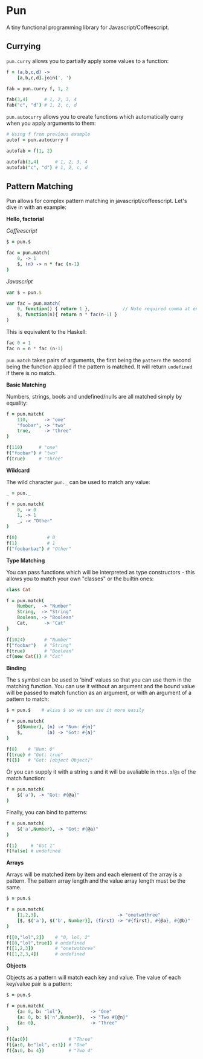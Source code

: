 Pun
===

A tiny functional programming library for Javascript/Coffeescript.

Currying
---

`pun.curry` allows you to partially apply some values to a function:

```coffeescript
f = (a,b,c,d) ->
	[a,b,c,d].join(', ')

fab = pun.curry f, 1, 2

fab(3,4)      # 1, 2, 3, 4
fab("c", "d") # 1, 2, c, d
```

`pun.autocurry` allows you to create functions which automatically curry when you apply arguments to them:

```coffeescript
# Using f from previous example
autof = pun.autocurry f

autofab = f(1, 2)

autofab(3,4)      # 1, 2, 3, 4
autofab("c", "d") # 1, 2, c, d
```

Pattern Matching
---

Pun allows for complex pattern matching in javascript/coffeescript. Let's dive in with an example:

**Hello, factorial**

_Coffeescript_

```coffeescript
$ = pun.$

fac = pun.match(
    0, -> 1
    $, (n) -> n * fac (n-1)
)
```

_Javascript_

```javascript
var $ = pun.$

var fac = pun.match(
    0, function() { return 1 },            // Note required comma at end of line
    $, function(n){ return n * fac(n-1) }
)
```

This is equivalent to the Haskell:

```haskell
fac 0 = 1
fac n = n * fac (n-1)
```

`pun.match` takes pairs of arguments, the first being the `pattern` the second being the function applied if the pattern is matched. It will return `undefined` if there is no match.

**Basic Matching**

Numbers, strings, bools and undefined/nulls are all matched simply by equality:

```coffeescript
f = pun.match(
	110,      -> "one"
	"foobar", -> "two"
	true,     -> "three"
)

f(110)      # "one"
f("foobar") # "two"
f(true)     # "three"
```

**Wildcard**

The wild character `pun._` can be used to match any value:

```coffeescript
_ = pun._

f = pun.match(
    0, -> 0
    1, -> 1
    _, -> "Other"
)

f(0)           # 0
f(1)           # 1
f("foobarbaz") # "Other"
```

**Type Matching**

You can pass functions which will be interpreted as type constructors - this allows you to match your own "classes" or the builtin ones:

```coffeescript
class Cat

f = pun.match(
	Number,  -> "Number"
	String,  -> "String"
	Boolean, -> "Boolean"
	Cat,      -> "Cat"
)

f(1024)       # "Number"
f("foobar")   # "String"
f(true)       # "Boolean"
cf(new Cat()) # "Cat"
```

**Binding**

The `$` symbol can be used to 'bind' values so that you can use them in the matching function. You can use it without an argument and the bound value will be passed to match function as an argument, or with an argument of a pattern to match:

```coffeescript
$ = pun.$    # alias $ so we can use it more easily

f = pun.match(
    $(Number), (n) -> "Num: #{n}"
    $,         (a) -> "Got: #{a}"
)

f(0)    # "Num: 0"
f(true) # "Got: true"
f({})   # "Got: [object Object]"
```

Or you can supply it with a string `s` and it will be avaliable in `this.s`/`@s` of the match function:

```coffeescript
f = pun.match(
    $('a'), -> "Got: #{@a}"
)
```

Finally, you can bind to patterns:

```coffeescript
f = pun.match(
	$('a',Number), -> "Got: #{@a}"
)

f(1)     # "Got 1"
f(false) # undefined
```

**Arrays**

Arrays will be matched item by item and each element of the array is a pattern. The pattern array length and the value array length must be the same.

```coffeescript
$ = pun.$

f = pun.match(
	[1,2,3],                             -> "onetwothree"
	[$, $('a'), $('b', Number)], (first) -> "#{first}, #{@a}, #{@b}" 
)

f([0,"lol",2])    # "0, lol, 2"
f([0,"lol",true]) # undefined
f([1,2,3])        # "onetwothree"
f([1,2,3,4])      # undefined
```

**Objects**

Objects as a pattern will match each key and value. The value of each key/value pair is a pattern:

```coffeescript
$ = pun.$

f = pun.match(
	{a: 0, b: "lol"},          -> "One"
	{a: 0, b: $('n',Number)},  -> "Two #{@n}"
	{a: 0},                    -> "Three"
)

f({a:0})               # "Three"
f({a:0, b:"lol", c:1}) # "One"
f({a:0, b: 4})         # "Two 4"
```
